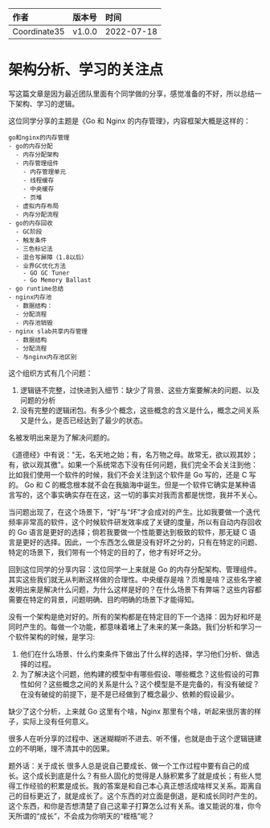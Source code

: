 | 作者 | 版本号 | 时间 |
| :--- | :--- | :--- |
| Coordinate35 | v1.0.0 | 2022-07-18 |

# 架构分析、学习的关注点

写这篇文章是因为最近团队里面有个同学做的分享，感觉准备的不好，所以总结一下架构、学习的逻辑。

这位同学分享的主题是《Go 和 Nginx 的内存管理》，内容框架大概是这样的：
```
go和nginx的内存管理
- go的内存分配
  - 内存分配架构
  - 内存管理组件
    - 内存管理单元
    - 线程缓存
    - 中央缓存
    - 页堆
  - 虚拟内存布局
  - 内存分配流程
- go的内存回收
  - GC阶段
  - 触发条件
  - 三色标记法
  - 混合写屏障（1.8以后）
  - 业界GC优化方法
    - GO GC Tuner
    - Go Memory Ballast 
- go runtime总结
- nginx内存池
  - 数据结构：
  - 分配流程
  - 内存池销毁
- nginx slab共享内存管理
  - 数据结构
  - 分配流程
  - 与nginx内存池区别
```

这个组织方式有几个问题：
1. 逻辑链不完整，过快进到入细节：缺少了背景、这些方案要解决的问题、以及问题的分析
2. 没有完整的逻辑闭包。有多少个概念，这些概念的含义是什么，概念之间关系又是什么，是否已经达到了最少的状态。

名被发明出来是为了解决问题的。

《道德经》中有说："无，名天地之始；有，名万物之母。故常无，欲以观其妙；有，欲以观其徼"。如果一个系统常态下没有任何问题，我们完全不会关注到他：比如我们使用一个软件的时候，我们不会关注到这个软件是 Go 写的，还是 C 写的。 Go 和 C 的概念根本就不会在我脑海中诞生。但是一个软件它确实是某种语言写的，这个事实确实存在在这，这一切的事实对我而言都是恍惚，我并不关心。

当问题出现了，在这个场景下，“好”与“坏”才会成对的产生。比如我要做一个迭代频率非常高的软件，这个时候软件研发效率成了关键的度量，所以有自动内存回收的 Go 语言是更好的选择；倘若我要做一个性能要达到极致的软件，那无疑 C 语言是更好的选择。因此，一个东西怎么做是没有好坏之分的，只有在特定的问题、特定的场景下，我们带有一个特定的目的了，他才有好坏之分。

回到这位同学的分享内容：这位同学一上来就是 Go 的内存分配架构、管理组件。其实这些我们就无从判断这样做的合理性。中央缓存是啥？页堆是啥？这些名字被发明出来是解决什么问题，为什么这样是好的？在什么场景下有弊端？这些内容都需要在特定的背景，问题明确、目旳明确的场景下才能得知。

没有一个架构是绝对好的。所有的架构都是在特定目的下一个选择：因为好和坏是同时产生的。每做一个功能，都意味着堵上了未来的某一条路。我们分析和学习一个软件架构的时候，是学习:
1. 他们在什么场景、什么约束条件下做出了什么样的选择，学习他们分析、做选择的过程。
2. 为了解决这个问题，他构建的模型中有哪些假设、哪些概念？这些假设的可靠性如何？这些概念之间的关系是什么？这个模型是不是完备的，有没有破绽？在没有破绽的前提下，是不是已经做到了概念最少、依赖的假设最少。

缺少了这个分析，上来就 Go 这里有个啥，Nginx 那里有个啥，听起来很厉害的样子，实际上没有任何意义。

很多人在听分享的过程中、迷迷糊糊听不进去、听不懂，也就是由于这个逻辑链建立的不明晰，理不清其中的因果。

题外话：关于成长
很多人总是说自己要成长、做一个工作过程中要有自己的成长。这个成长到底是什么？有些人固化的觉得是人脉积累多了就是成长；有些人觉得工作经验的积累是成长。我的答案是和自己本心真正想活成啥样又关系。距离自己的目标更近了，就是成长了。这个东西的对立面是倒退，是和成长同时产生的。这个东西，和你是否想清楚了自己这辈子打算怎么过有关系。谁又能说的准，你今天所谓的“成长”，不会成为你明天的“桎梏”呢？
